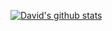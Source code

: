 [![David's github stats](https://github-readme-stats.vercel.app/api?username=davidkadaria&show_icons=true&theme=dark)](https://facebook.com)
